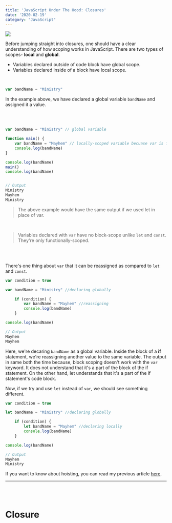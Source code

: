 ```yaml
---
title: 'JavaScript Under The Hood: Closures'
date: '2020-02-19'
category: "JavaScript"
---
```


![](https://encrypted-tbn0.gstatic.com/images?q=tbn:ANd9GcRK9UTas_jNfrVLzDyWYtgJuetp8nqYmKe_hXzEhcZj_Ao8NJHP)

Before jumping straight into closures, one should have a clear understanding of how scoping works in JavaScript. There are two types of scopes- **local** and **global**.

* Variables declared outside of code block have global scope.
* Variables declared inside of a block have local scope.

<br>

```js
var bandName = "Ministry"
```
In the example above, we have declared a global variable ```bandName``` and assigned it a value.

<br><br>

```js
var bandName = "Ministry" // global variable

function main() {
    var bandName = "Mayhem" // locally-scoped variable becuase var is functionally scoped
    console.log(bandName)
}

console.log(bandName)
main()
console.log(bandName)


// Output
Ministry
Mayhem
Ministry
```

> The above example would have the same output if we used let in place of var.

<br>

> Variables declared with ```var``` have no block-scope unlike ```let``` and ```const```. They're only functionally-scoped. 

<br><br>

There's one thing about ```var``` that it can be reassigned as compared to ```let``` and ```const```.





```js
var condition = true

var bandName = "Ministry" //declaring globally

    if (condition) {
        var bandName = "Mayhem" //reassigning
        console.log(bandName)
    }

console.log(bandName)

// Output
Mayhem
Mayhem
```

Here, we're decaring ```bandName``` as a global variable. Inside the block of a **if** statement, we're reassigning another value to the same variable. The output in same both the time because, block scoping doesn't work with the ```var``` keyword. It does not understand that it's a part of the block of the if statement. On the other hand, let understands that it's a part of the if statement's code block. 

Now, if we try and use ```let``` instead of ```var```, we should see something different.


```js
var condition = true

let bandName = "Ministry" //declaring globally

    if (condition) {
        let bandName = "Mayhem" //declaring locally
        console.log(bandName)
    }

console.log(bandName)

// Output
Mayhem
Ministry
```


If you want to know about hoisting, you can read my previous article [here](http://www.codehunt.tech/es6-and-variable-hosting/).
<hr>
<br><br>


# Closure














